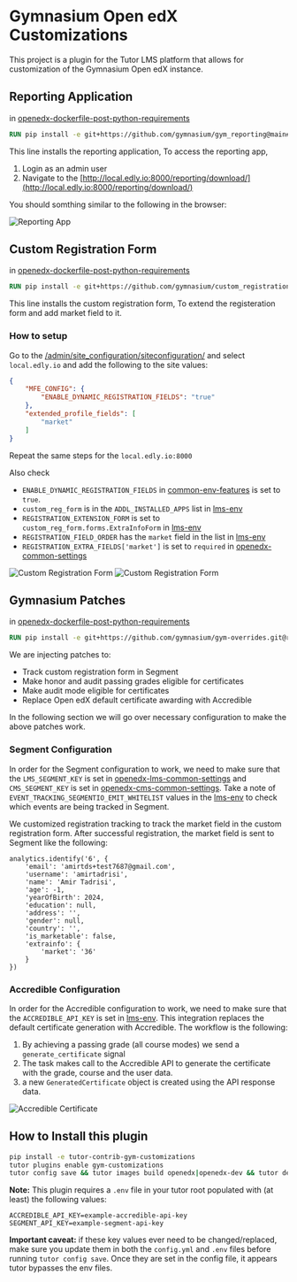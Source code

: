 # Gymnasium Open edX Customizations

This project is a plugin for the Tutor LMS platform that allows for customization of the Gymnasium Open edX instance.

## Reporting Application

in [openedx-dockerfile-post-python-requirements](tutorgym_customizations/patches/openedx-dockerfile-post-python-requirements#L3)

```dockerfile
RUN pip install -e git+https://github.com/gymnasium/gym_reporting@main#egg=gymnasium-reporting
```

This line installs the reporting application, To access the reporting app,

1. Login as an admin user
1. Navigate to the [http://local.edly.io:8000/reporting/download/](http://local.edly.io:8000/reporting/download/)

You should somthing similar to the following in the browser:

![Reporting App](./docs/reporting_app.png)

## Custom Registration Form

in [openedx-dockerfile-post-python-requirements](tutorgym_customizations/patches/openedx-dockerfile-post-python-requirements#L2)

```dockerfile
RUN pip install -e git+https://github.com/gymnasium/custom_registration_form.git@release/redwood#egg=custom_reg_form
```

This line installs the custom registration form, To extend the registeration form and add market field to it.

### How to setup

Go to the [/admin/site_configuration/siteconfiguration/](http://local.edly.io:8000/admin/site_configuration/siteconfiguration/) and select `local.edly.io` and add the following to the site values:

```json
{
    "MFE_CONFIG": {
        "ENABLE_DYNAMIC_REGISTRATION_FIELDS": "true"
    },
    "extended_profile_fields": [
        "market"
    ]
}
```

Repeat the same steps for the `local.edly.io:8000`

Also check

- `ENABLE_DYNAMIC_REGISTRATION_FIELDS` in [common-env-features](tutorgym_customizations/patches/common-env-features) is set to `true`.
- `custom_reg_form` is in the `ADDL_INSTALLED_APPS` list in [lms-env](tutorgym_customizations/patches/lms-env)
- `REGISTRATION_EXTENSION_FORM` is set to `custom_reg_form.forms.ExtraInfoForm` in [lms-env](tutorgym_customizations/patches/lms-env)
- `REGISTRATION_FIELD_ORDER` has the `market` field in the list in [lms-env](tutorgym_customizations/patches/lms-env)
- `REGISTRATION_EXTRA_FIELDS['market']` is set to `required` in [openedx-common-settings](tutorgym_customizations/patches/openedx-common-settings)

![Custom Registration Form](./docs/custom_registration_form_1.png)
![Custom Registration Form](./docs/custom_registration_form_2.png)

## Gymnasium Patches

in [openedx-dockerfile-post-python-requirements](tutorgym_customizations/patches/openedx-dockerfile-post-python-requirements#L1)

```dockerfile
RUN pip install -e git+https://github.com/gymnasium/gym-overrides.git@release/redwood#egg=gym_overrides
```

We are injecting patches to:

- Track custom registration form in Segment
- Make honor and audit passing grades eligible for certificates
- Make audit mode eligible for certificates
- Replace Open edX default certificate awarding with Accredible

In the following section we will go over necessary configuration to make the above patches work.

### Segment Configuration

In order for the Segment configuration to work, we need to make sure that the `LMS_SEGMENT_KEY` is set in [openedx-lms-common-settings](tutorgym_customizations/patches/openedx-lms-common-settings) and `CMS_SEGMENT_KEY` is set in [openedx-cms-common-settings](tutorgym_customizations/patches/openedx-cms-common-settings).
Take a note of `EVENT_TRACKING_SEGMENTIO_EMIT_WHITELIST` values in the [lms-env](tutorgym_customizations/patches/lms-env) to check which events are being tracked in Segment.

We customized registration tracking to track the market field in the custom registration form. After successful registration, the market field is sent to Segment like the following:

```
analytics.identify('6', {
    'email': 'amirtds+test7687@gmail.com',
    'username': 'amirtadrisi',
    'name': 'Amir Tadrisi',
    'age': -1,
    'yearOfBirth': 2024,
    'education': null,
    'address': '',
    'gender': null,
    'country': '',
    'is_marketable': false,
    'extrainfo': {
        'market': '36'
    }
})
```

### Accredible Configuration

In order for the Accredible configuration to work, we need to make sure that the `ACCREDIBLE_API_KEY` is set in [lms-env](tutorgym_customizations/patches/lms-env).
This integration replaces the default certificate generation with Accredible. The workflow is the following:

1. By achieving a passing grade (all course modes) we send a `generate_certificate` signal
1. The task makes call to the Accredible API to generate the certificate with the grade, course and the user data.
1. a new `GeneratedCertificate` object is created using the API response data.

![Accredible Certificate](./docs/accredible_certificate.png)

## How to Install this plugin

```bash
pip install -e tutor-contrib-gym-customizations
tutor plugins enable gym-customizations
tutor config save && tutor images build openedx|openedx-dev && tutor dev|local launch
```

**Note:** This plugin requires a `.env` file in your tutor root populated with (at least) the following values:
```
ACCREDIBLE_API_KEY=example-accredible-api-key
SEGMENT_API_KEY=example-segment-api-key
```

**Important caveat:** if these key values ever need to be changed/replaced, make sure you update them in both the `config.yml` and `.env` files before running `tutor config save`. Once they are set in the config file, it appears tutor bypasses the env files.
